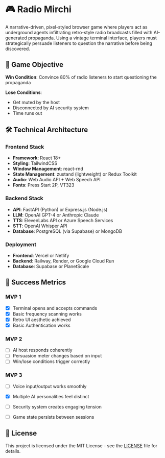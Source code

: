 # 🎮 Radio Mirchi

A narrative-driven, pixel-styled browser game where players act as underground agents infiltrating retro-style radio broadcasts filled with AI-generated propaganda. Using a vintage terminal interface, players must strategically persuade listeners to question the narrative before being discovered.

## 🎯 Game Objective

**Win Condition**: Convince 80% of radio listeners to start questioning the propaganda

**Lose Conditions**:
- Get muted by the host
- Disconnected by AI security system
- Time runs out

## 🛠️ Technical Architecture

### Frontend Stack
- **Framework**: React 18+
- **Styling**: TailwindCSS
- **Window Management**: react-rnd 
- **State Management**: zustand (lightweight) or Redux Toolkit
- **Audio**: Web Audio API + Web Speech API
- **Fonts**: Press Start 2P, VT323

### Backend Stack
- **API**: FastAPI (Python) or Express.js (Node.js)
- **LLM**: OpenAI GPT-4 or Anthropic Claude
- **TTS**: ElevenLabs API or Azure Speech Services
- **STT**: OpenAI Whisper API
- **Database**: PostgreSQL (via Supabase) or MongoDB

### Deployment
- **Frontend**: Vercel or Netlify
- **Backend**: Railway, Render, or Google Cloud Run
- **Database**: Supabase or PlanetScale

## 🎯 Success Metrics

### MVP 1
- [x] Terminal opens and accepts commands
- [x] Basic frequency scanning works
- [x] Retro UI aesthetic achieved
- [x] Basic Authentication works

### MVP 2
- [ ] AI host responds coherently
- [ ] Persuasion meter changes based on input
- [ ] Win/lose conditions trigger correctly

### MVP 3
- [ ] Voice input/output works smoothly
- [x] Multiple AI personalities feel distinct
- [ ] Security system creates engaging tension
- [ ] Game state persists between sessions



## 📄 License

This project is licensed under the MIT License - see the [LICENSE](LICENSE) file for details.
